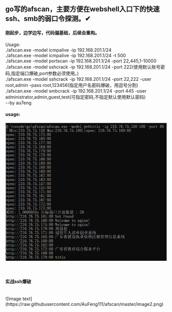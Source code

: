 go写的afscan，主要方便在webshell入口下的快速ssh、smb的弱口令探测。✔
------
####  刚起步，边学边写，代码偏基础，后续会重构。



Usage:</br>
./afscan.exe -model icmpalive -ip 192.168.201.1/24</br>
./afscan.exe -model icmpalive -ip 192.168.201.1/24 -t 500</br>
./afscan.exe -model portscan -ip 192.168.201.1/24 -port 22,445,1-10000</br>
./afscan.exe -model sshcrack -ip 192.168.201.1/24 -port 222(使用默认账号密码,指定端口爆破,port参数必须使用。)</br>
./afscan.exe -model sshcrack -ip 192.168.201.1/24 -port 22,222 -user root,admin -pass root,123456(指定用户名密码爆破，用逗号分割)</br>
./afscan.exe -model smbcrack -ip 192.168.201.1/24 -port 445 -user administrator,admin,guest,test(可指定密码,不指定默认使用默认密码)</br>
                       --by au7eng</br>
		       
#### usage:</br>		 
![Image text](https://raw.githubusercontent.com/AuFeng111/afscan/master/image.png)

</br>

####  实战ssh爆破

</br>
![Image text](https://raw.githubusercontent.com/AuFeng111/afscan/master/image2.png)
